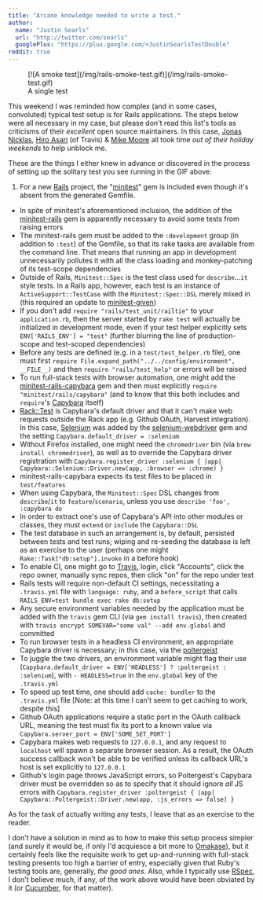 ```yaml
---
title: "Arcane knowledge needed to write a test."
author:
  name: "Justin Searls"
  url: "http://twitter.com/searls"
  googlePlus: "https://plus.google.com/+JustinSearlsTestDouble"
reddit: true
---
```


<figure>
  [![A smoke test](/img/rails-smoke-test.gif)](/img/rails-smoke-test.gif)
  <figcaption>A single test</figcaption>
</figure>

This weekend I was reminded how complex (and in some cases, convoluted) typical test setup is for Rails applications. The steps below were all necessary in my case, but please don't read this list's tools as criticisms of their _excellent_ open source maintainers. In this case, [Jonas Nicklas](https://twitter.com/jonicklas), [Hiro Asari](https://twitter.com/hiro_asari) (of Travis) & [Mike Moore](https://twitter.com/blowmage) all took time _out of their holiday weekends_ to help unblock me.

These are the things I either knew in advance or discovered in the process of setting up the solitary test you see running in the GIF above:

1. For a new [Rails](http://rubyonrails.org) project, the "[minitest](https://github.com/seattlerb/minitest)" gem is included even though it's absent from the generated Gemfile.
* In spite of minitest's aforementioned inclusion, the addition of the [minitest-rails](https://github.com/blowmage/minitest-rails) gem is apparently necessary to avoid some tests from raising errors
* The minitest-rails gem must be added to the `:development` group (in addition to `:test`) of the Gemfile, so that its rake tasks are available from the command line. That means that running an app in development unnecessarily pollutes it with all the class loading and monkey-patching of its test-scope dependencies
* Outside of Rails, `Minitest::Spec` is the test class used for `describe`...`it` style tests. In a Rails app, however, each test is an instance of `ActiveSupport::TestCase` with the `Minitest::Spec::DSL` merely mixed in (this required an update to [minitest-given](https://github.com/jimweirich/rspec-given))
* If you don't add `require "rails/test_unit/railtie"` to your `application.rb`, then the server started by `rake test` will actually be initialized in development mode, even if your test helper explicitly sets `ENV['RAILS_ENV'] = "test"` (further blurring the line of production-scope and test-scoped dependencies)
* Before any tests are defined (e.g. in a `test/test_helper.rb` file), one must first `require File.expand_path("../../config/environment", __FILE__)` and then `require "rails/test_help"` or errors will be raised
* To run full-stack tests with browser automation, one might add the [minitest-rails-capybara](https://github.com/blowmage/minitest-rails-capybara) gem and then must explicitly `require "minitest/rails/capybara"` (and to know that this both includes and `require`'s [Capybara](https://github.com/jnicklas/capybara) itself)
* [Rack::Test](https://github.com/brynary/rack-test) is Capybara's default driver and that it can't make web requests outside the Rack app (e.g. Github OAuth, Harvest integration). In this case, [Selenium](http://www.seleniumhq.org) was added by the [selenium-webdriver](https://rubygems.org/gems/selenium-webdriver) gem and the setting `Capybara.default_driver = :selenium`
* Without Firefox installed, one might need the `chromedriver` bin (via `brew install chromedriver`), as well as to override the Capybara driver registration with `Capybara.register_driver :selenium { |app| Capybara::Selenium::Driver.new(app, :browser => :chrome) }`
* minitest-rails-capybara expects its test files to be placed in `test/features`
* When using Capybara, the `Minitest::Spec` DSL changes from `describe`/`it` to `feature`/`scenario`, unless you use `describe 'foo', :capybara do`
* In order to extract one's use of Capybara's API into other modules or classes, they must `extend` or `include` the `Capybara::DSL`
* The test database in such an arrangement is, by default, persisted between tests and test runs; wiping and re-seeding the database is left as an exercise to the user (perhaps one might `Rake::Task["db:setup"].invoke` in a before hook)
* To enable CI, one might go to [Travis](https://travis-ci.org), login, click "Accounts", click the repo owner, manually sync repos, then click "on" for the repo under test
* Rails tests will require non-default CI settings, necessitating a `.travis.yml` file with `language: ruby`, and a `before_script` that calls `RAILS_ENV=test bundle exec rake db:setup`
* Any secure environment variables needed by the application must be added with the `travis` gem CLI (via `gem install travis`), then created with `travis encrypt SOMEVAR="some val" --add env.global` and committed
* To run browser tests in a headless CI environment, an appropriate Capybara driver is necessary; in this case, via the [poltergeist](https://github.com/teampoltergeist/poltergeist)
* To juggle the two drivers, an environment variable might flag their use (`Capybara.default_driver = ENV['HEADLESS'] ? :poltergeist : :selenium`), with `- HEADLESS=true` in the `env.global` key of the `.travis.yml`
* To speed up test time, one should add `cache: bundler` to the `.travis.yml` file [Note: at this time I can't seem to get caching to work, despite this]
* Github OAuth applications require a static port in the OAuth callback URL, meaning the test must fix its port to a known value via `Capybara.server_port = ENV['SOME_SET_PORT']`
* Capybara makes web requests to `127.0.0.1`, and any request to `localhost` will spawn a separate browser session. As a result, the OAuth success callback won't be able to be verified unless its callback URL's host is set explicitly to `127.0.0.1`
* Github's login page throws JavaScript errors, so Poltergeist's Capybara driver must be overridden so as to specify that it should ignore _all_ JS errors with `Capybara.register_driver :poltergeist { |app| Capybara::Poltergeist::Driver.new(app, :js_errors => false) }`

As for the task of actually writing any tests, I leave that as an exercise to the reader.

I don't have a solution in mind as to how to make this setup process simpler (and surely it would be, if only I'd acquiesce a bit more to [Omakase](http://guides.rubyonrails.org/testing.html)), but it certainly feels like the requisite work to get up-and-running with full-stack testing presents too high a barrier of entry, especially given that Ruby's testing tools are, generally, *the good ones*. Also, while I typically use [RSpec](https://github.com/rspec/rspec), I don't believe much, if any, of the work above would have been obviated by it (or [Cucumber](https://cukes.info), for that matter).
